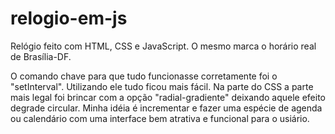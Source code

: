 # relogio-em-js
Relógio feito com HTML, CSS e JavaScript. O mesmo marca o horário real de Brasília-DF.

O comando chave para que tudo funcionasse corretamente foi o "setInterval". Utilizando ele tudo ficou mais fácil.
Na parte do CSS a parte mais legal foi brincar com a opção "radial-gradiente" deixando aquele efeito degrade circular.
Minha idéia é incrementar e fazer uma espécie de agenda ou calendário com uma interface bem atrativa e funcional para o usiário.
